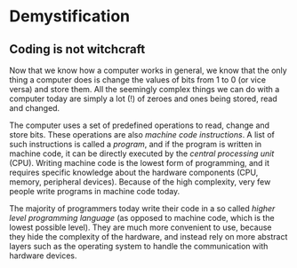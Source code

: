 # Demystification

## Coding is not witchcraft

Now that we know how a computer works in general, we know that the only thing a computer does is change the values of bits from 1 to 0 \(or vice versa\) and store them. All the seemingly complex things we can do with a computer today are simply a lot \(!\) of zeroes and ones being stored, read and changed.

The computer uses a set of predefined operations to read, change and store bits. These operations are also _machine code_ _instructions_. A list of such instructions is called a _program_, and if the program is written in machine code, it can be directly executed by the _central processing unit_ \(CPU\). Writing machine code is the lowest form of programming, and it requires specific knowledge about the hardware components \(CPU, memory, peripheral devices\). Because of the high complexity, very few people write programs in machine code today.

The majority of programmers today write their code in a so called _higher level programming language_ \(as opposed to machine code, which is the lowest possible level\). They are much more convenient to use, because they hide the complexity of the hardware, and instead rely on more abstract layers such as the operating system to handle the communication with hardware devices.

